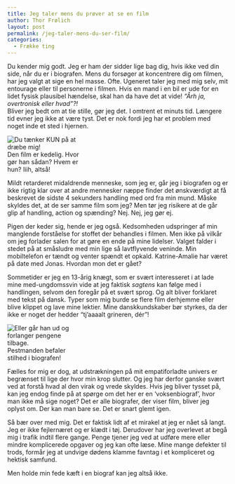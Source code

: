 ```yaml
---
title: Jeg taler mens du prøver at se en film
author: Thor Frølich
layout: post
permalink: /jeg-taler-mens-du-ser-film/
categories:
  - Frække ting
---
```

Du kender mig godt. Jeg er ham der sidder lige bag dig, hvis ikke ved din side, når du er i biografen. Mens du forsøger at koncentrere dig om filmen, har jeg valgt at sige en hel masse. Ofte. Ugeneret taler jeg med mig selv, mit entourage eller til personerne i filmen. Hvis en mand i en bil er ude for en lidet fysisk plausibel hændelse, skal han da have det at vide! *“Årh ja, overtronisk eller hvad”?!*  
Bliver jeg bedt om at tie stille, gør jeg det. I omtrent et minuts tid. Længere tid evner jeg ikke at være tyst. Det er nok fordi jeg har et problem med noget inde et sted i hjernen.

<div class="bitImage bitRight" style="width: 188px">
  <img src="http://www.abekat.net/wp-content/images/chatty_01.jpg" alt="Du tænker KUN på at dræbe mig!" /><br /> Den film er kedelig. Hvor gør han sådan? Hvem er hun? Iiih, altså!
</div>

Mildt retarderet midaldrende menneske, som jeg er, går jeg i biografen og er ikke rigtig klar over at andre mennesker næppe finder det ønskværdigt at få beskrevet de sidste 4 sekunders handling med ord fra min mund. Måske skyldes det, at de ser samme film som jeg? Men tør jeg risikere at de går glip af handling, action og spænding? Nej. Nej, jeg gør ej.

Pigen der keder sig, hende er jeg også. Kedsomheden udspringer af min manglende forståelse for stoffet der behandles i filmen. Men ikke på vilkår om jeg forlader salen for at gøre en ende på mine lidelser. Valget falder i stedet på at småsludre med min lige så lavtflyvende veninde. Min mobiltelefon er tændt og venter spændt et opkald. Katrine-Amalie har været på date med Jonas. Hvordan mon det er gået?

Sommetider er jeg en 13-årig knægt, som er svært interesseret i at lade mine med-ungdomssvin vide at jeg faktisk *sagtens* kan følge med i handlingen, selvom den foregår på et svært sprog. Og alt bliver forklaret med tekst på dansk. Typer som mig burde se flere film derhjemme eller blive klippet og lave mine lektier. Mine danskkundskaber bør styrkes, da der ikke er noget der hedder “tj’aaaalt grineren, dér”!

<div class="bitImage bitLeft" style="width: 156px">
  <img src="http://www.abekat.net/wp-content/images/plagueman.gif" alt="Eller går han ud og forlanger pengene tilbage." /><br /> Pestmanden befaler stilhed i biografen!
</div>

Fælles for mig er dog, at udstrækningen på mit empatiforladte univers er begrænset til lige der hvor min krop slutter. Og jeg har derfor ganske svært ved at forstå hvad al den virak og vrede skyldes. Hvis jeg bliver tysset på, kan jeg endog finde på at spørge om det her er en ‘voksenbiograf’, hvor man ikke må sige noget? Det er alle biografer, der viser film, bliver jeg oplyst om. Der kan man bare se. Det er snart glemt igen.

Så bær over med mig. Det er faktisk lidt af et mirakel at jeg er nået så langt. Jeg er ikke fejlernæret og er klædt i tøj. Derudover har jeg overlevet at begå mig i trafik indtil flere gange. Penge tjener jeg ved at udføre mere eller mindre komplicerede opgaver og jeg kan ofte læse. Mine mange defekter til trods, formår jeg at undvige dødens klamme favntag i et kompliceret og hektisk samfund.

Men holde min fede kæft i en biograf kan jeg altså ikke.